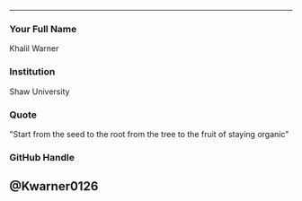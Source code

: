 ---
### Your Full Name

Khalil Warner

### Institution

Shaw University

### Quote

"Start from the seed to the root from the tree to the fruit of staying organic"

### GitHub Handle

@Kwarner0126
----